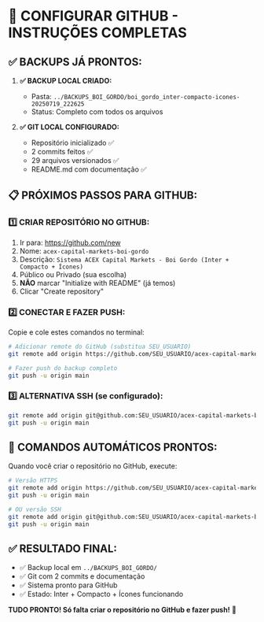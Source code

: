 # 🚀 CONFIGURAR GITHUB - INSTRUÇÕES COMPLETAS

## ✅ BACKUPS JÁ PRONTOS:

1. **✅ BACKUP LOCAL CRIADO:**
   - Pasta: `../BACKUPS_BOI_GORDO/boi_gordo_inter-compacto-icones-20250719_222625`
   - Status: Completo com todos os arquivos

2. **✅ GIT LOCAL CONFIGURADO:**
   - Repositório inicializado ✅
   - 2 commits feitos ✅
   - 29 arquivos versionados ✅
   - README.md com documentação ✅

## 📋 PRÓXIMOS PASSOS PARA GITHUB:

### 1️⃣ CRIAR REPOSITÓRIO NO GITHUB:
1. Ir para: https://github.com/new
2. Nome: `acex-capital-markets-boi-gordo`
3. Descrição: `Sistema ACEX Capital Markets - Boi Gordo (Inter + Compacto + Ícones)`
4. Público ou Privado (sua escolha)
5. **NÃO** marcar "Initialize with README" (já temos)
6. Clicar "Create repository"

### 2️⃣ CONECTAR E FAZER PUSH:
Copie e cole estes comandos no terminal:

```bash
# Adicionar remote do GitHub (substitua SEU_USUARIO)
git remote add origin https://github.com/SEU_USUARIO/acex-capital-markets-boi-gordo.git

# Fazer push do backup completo
git push -u origin main
```

### 3️⃣ ALTERNATIVA SSH (se configurado):
```bash
git remote add origin git@github.com:SEU_USUARIO/acex-capital-markets-boi-gordo.git
git push -u origin main
```

## 🔄 COMANDOS AUTOMÁTICOS PRONTOS:

Quando você criar o repositório no GitHub, execute:

```bash
# Versão HTTPS
git remote add origin https://github.com/SEU_USUARIO/acex-capital-markets-boi-gordo.git
git push -u origin main

# OU versão SSH  
git remote add origin git@github.com:SEU_USUARIO/acex-capital-markets-boi-gordo.git
git push -u origin main
```

## ✅ RESULTADO FINAL:
- ✅ Backup local em `../BACKUPS_BOI_GORDO/`
- ✅ Git com 2 commits e documentação
- ✅ Sistema pronto para GitHub
- ✅ Estado: Inter + Compacto + Ícones funcionando

**TUDO PRONTO! Só falta criar o repositório no GitHub e fazer push!** 🎉 